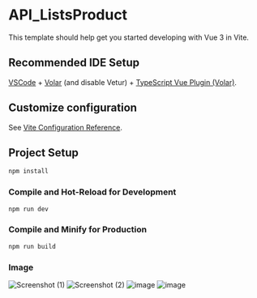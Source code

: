 # API_ListsProduct

This template should help get you started developing with Vue 3 in Vite.

## Recommended IDE Setup

[VSCode](https://code.visualstudio.com/) + [Volar](https://marketplace.visualstudio.com/items?itemName=Vue.volar) (and disable Vetur) + [TypeScript Vue Plugin (Volar)](https://marketplace.visualstudio.com/items?itemName=Vue.vscode-typescript-vue-plugin).

## Customize configuration

See [Vite Configuration Reference](https://vitejs.dev/config/).

## Project Setup

```sh
npm install
```

### Compile and Hot-Reload for Development

```sh
npm run dev
```

### Compile and Minify for Production

```sh
npm run build
```
### Image
![Screenshot (1)](https://github.com/nakamurakei0978/API_ListsProduct/assets/76953169/e9e593fc-b4a4-407e-b950-2d305b8fa52d)
![Screenshot (2)](https://github.com/nakamurakei0978/API_ListsProduct/assets/76953169/2dfed93f-f950-4c5b-94dc-ced8b699eed7)
![image](https://github.com/nakamurakei0978/API_ListsProduct/assets/76953169/af5b2643-c2bd-4cea-b40a-65207fb33632)
![image](https://github.com/nakamurakei0978/API_ListsProduct/assets/76953169/e79fe136-ac7c-4b25-8c8b-5bc203e5d6a3)

